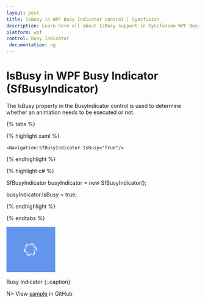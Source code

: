 ```yaml
---
layout: post
title: IsBusy in WPF Busy Indicator control | Syncfusion
description: Learn here all about IsBusy support in Syncfusion WPF Busy Indicator (SfBusyIndicator) control and more.
platform: wpf
control: Busy Indicator
 documentation: ug
---
```


# IsBusy in WPF Busy Indicator (SfBusyIndicator)

The IsBusy property in the BusyIndicator control is used to determine whether an animation needs to be executed or not.

{% tabs %}

{% highlight xaml %}

<Grid Background="CornflowerBlue">

    <Navigation:SfBusyIndicator IsBusy="True"/>

</Grid>

{% endhighlight %}

{% highlight c# %}

SfBusyIndicator busyIndicator = new SfBusyIndicator();

busyIndicator.IsBusy = true;

{% endhighlight %}

{% endtabs %}

![IsBusy](IsBusy_images/IsBusy_img1.png)

Busy Indicator
{:.caption}


N> View [sample](https://github.com/SyncfusionExamples/wpf-BusyIndicator-examples/tree/master/Samples/IsBusy) in GitHub
